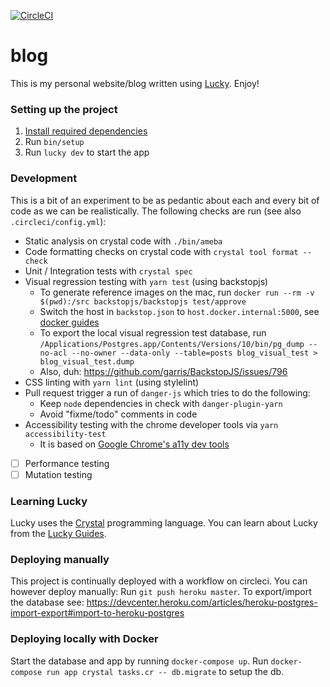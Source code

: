 [![CircleCI](https://circleci.com/gh/hanneskaeufler/blog.svg?style=svg)](https://circleci.com/gh/hanneskaeufler/blog)

# blog

This is my personal website/blog written using [Lucky](https://luckyframework.org). Enjoy!

### Setting up the project

1. [Install required dependencies](http://luckyframework.org/guides/installing.html#install-required-dependencies)
1. Run `bin/setup`
1. Run `lucky dev` to start the app

### Development

This is a bit of an experiment to be as pedantic about each and every bit of code as we can be realistically.
The following checks are run (see also `.circleci/config.yml`):

* Static analysis on crystal code with `./bin/ameba`
* Code formatting checks on crystal code with `crystal tool format --check`
* Unit / Integration tests with `crystal spec`
* Visual regression testing with `yarn test` (using backstopjs)
    - To generate reference images on the mac, run `docker run --rm -v $(pwd):/src backstopjs/backstopjs test/approve`
    - Switch the host in `backstop.json` to `host.docker.internal:5000`, see [docker guides](https://docs.docker.com/docker-for-mac/networking/#use-cases-and-workarounds)
    - To export the local visual regression test database, run `/Applications/Postgres.app/Contents/Versions/10/bin/pg_dump --no-acl --no-owner --data-only --table=posts blog_visual_test > blog_visual_test.dump`
    - Also, duh: https://github.com/garris/BackstopJS/issues/796
* CSS linting with `yarn lint` (using stylelint)
* Pull request trigger a run of `danger-js` which tries to do the following:
    * Keep `node` dependencies in check with `danger-plugin-yarn`
    * Avoid "fixme/todo" comments in code
* Accessibility testing with the chrome developer tools via `yarn accessibility-test`
    * It is based on [Google Chrome's a11y dev tools](https://github.com/GoogleChrome/accessibility-developer-tools)

- [ ] Performance testing
- [ ] Mutation testing

### Learning Lucky

Lucky uses the [Crystal](https://crystal-lang.org) programming language. You can learn about Lucky from the [Lucky Guides](http://luckyframework.org/guides).

### Deploying manually

This project is continually deployed with a workflow on circleci. You can however deploy manually:
Run `git push heroku master`. To export/import the database see: https://devcenter.heroku.com/articles/heroku-postgres-import-export#import-to-heroku-postgres

### Deploying locally with Docker

Start the database and app by running `docker-compose up`.
Run  `docker-compose run app crystal tasks.cr -- db.migrate` to setup the db.
